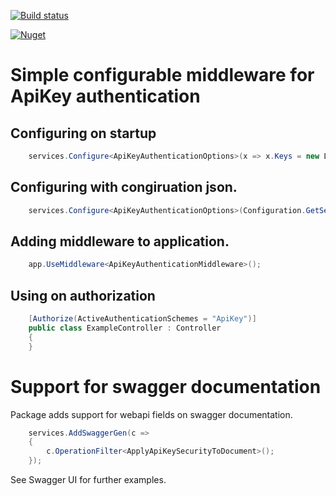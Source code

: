 [![Build status](https://ci.appveyor.com/api/projects/status/3upb01m4msrjt65e?svg=true)](https://ci.appveyor.com/project/savpek/protacon-netcore-webapi-apikeyauth)

[![Nuget](https://img.shields.io/nuget/dt/Protacon.NetCore.WebApi.ApiKeyAuth.svg)](https://www.nuget.org/packages/Protacon.NetCore.WebApi.ApiKeyAuth/)

# Simple configurable middleware for ApiKey authentication

## Configuring on startup
```cs
    services.Configure<ApiKeyAuthenticationOptions>(x => x.Keys = new List<string>() {});
```

## Configuring with congiruation json.
```cs
    services.Configure<ApiKeyAuthenticationOptions>(Configuration.GetSection("ApiAuthentication"));
```

## Adding middleware to application.
```cs
    app.UseMiddleware<ApiKeyAuthenticationMiddleware>();
```

## Using on authorization
```cs
    [Authorize(ActiveAuthenticationSchemes = "ApiKey")]
    public class ExampleController : Controller
    {
    }
```

# Support for swagger documentation
Package adds support for webapi fields on swagger documentation.
```cs
    services.AddSwaggerGen(c =>
    {
        c.OperationFilter<ApplyApiKeySecurityToDocument>();
    });
```

See Swagger UI for further examples.